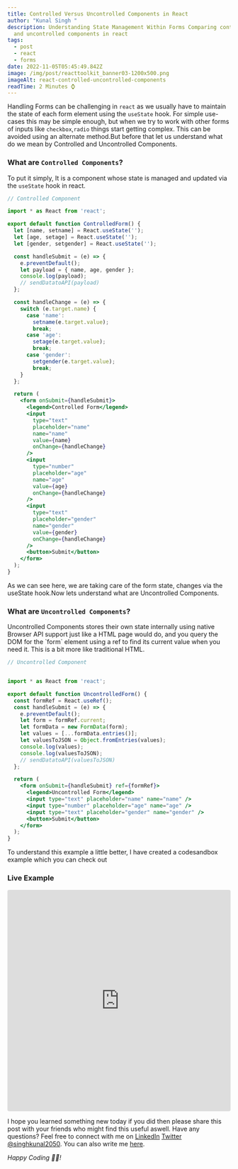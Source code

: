 ```yaml
---
title: Controlled Versus Uncontrolled Components in React
author: "Kunal Singh "
description: Understanding State Management Within Forms Comparing controlled
  and uncontrolled components in react
tags:
  - post
  - react
  - forms
date: 2022-11-05T05:45:49.842Z
image: /img/post/reacttoolkit_banner03-1200x500.png
imageAlt: react-controlled-uncontrolled-components
readTime: 2 Minutes ⌚
---
```

H﻿andling Forms can be challenging in `react` as we usually have to maintain the state of each form element using the `useState` hook. For simple use-cases this may be simple enough, but when we try to work with other forms of inputs like `checkbox`,`radio` things start getting complex. This can be avoided using an alternate method.But before that let us understand what do we mean by Controlled and Uncontrolled Components.

### What are `Controlled Components`?

T﻿o put it simply, It is a component whose state is managed and updated via the `useState` hook in react.

```jsx
// Controlled Component 

import * as React from 'react';

export default function ControlledForm() {
  let [name, setname] = React.useState('');
  let [age, setage] = React.useState('');
  let [gender, setgender] = React.useState('');

  const handleSubmit = (e) => {
    e.preventDefault();
    let payload = { name, age, gender };
    console.log(payload);
    // sendDatatoAPI(payload)
  };

  const handleChange = (e) => {
    switch (e.target.name) {
      case 'name':
        setname(e.target.value);
        break;
      case 'age':
        setage(e.target.value);
        break;
      case 'gender':
        setgender(e.target.value);
        break;
    }
  };

  return (
    <form onSubmit={handleSubmit}>
      <legend>Controlled Form</legend>
      <input
        type="text"
        placeholder="name"
        name="name"
        value={name}
        onChange={handleChange}
      />
      <input
        type="number"
        placeholder="age"
        name="age"
        value={age}
        onChange={handleChange}
      />
      <input
        type="text"
        placeholder="gender"
        name="gender"
        value={gender}
        onChange={handleChange}
      />
      <button>Submit</button>
    </form>
  );
}
```

A﻿s we can see here, we are taking care of the form state, changes via the useState hook.Now lets understand what are Uncontrolled Components.

### What are `Uncontrolled Components`?

Uncontrolled Components stores their own state internally using native Browser API support just like a HTML page would do, and you query the DOM for the \`form\` element using a ref to find its current value when you need it. This is a bit more like traditional HTML.

```jsx
// Uncontrolled Component 


import * as React from 'react';

export default function UncontrolledForm() {
  const formRef = React.useRef();
  const handleSubmit = (e) => {
    e.preventDefault();
    let form = formRef.current;
    let formData = new FormData(form);
    let values = [...formData.entries()];
    let valuesToJSON = Object.fromEntries(values);
    console.log(values);
    console.log(valuesToJSON);
    // sendDatatoAPI(valuesToJSON)
  };

  return (
    <form onSubmit={handleSubmit} ref={formRef}>
      <legend>Uncontrolled Form</legend>
      <input type="text" placeholder="name" name="name" />
      <input type="number" placeholder="age" name="age" />
      <input type="text" placeholder="gender" name="gender" />
      <button>Submit</button>
    </form>
  );
}
```

To understand this example a little better, I have created a codesandbox example which you can check out



### L﻿ive Example 


<iframe src="https://stackblitz.com/edit/react-ts-k3ioh6?embed=1"
     style="width:100%; height:500px; border:0; border-radius: 4px; overflow:hidden;"
   ></iframe>



I hope you learned something new today if you did then please share this post with your friends who might find this useful aswell. Have any questions? Feel free to connect with me on     <a href="//linkedin.com/in/singhkunal2050" target="_blank">LinkedIn</a> <a href="//twitter.com/singhkunal2050" target="_blank">Twitter</a>  <a href="/" target="_blank">@singhkunal2050</a>. You can also write me <a href="/#contact" target="_blank">here</a>.

*Happy Coding 👩‍💻!*